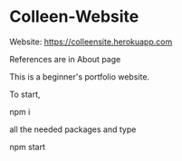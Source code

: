 # Colleen-Website

Website: https://colleensite.herokuapp.com

References are in About page

This is a beginner's portfolio website. 

To start, 

npm i 

all the needed packages and type

npm start
